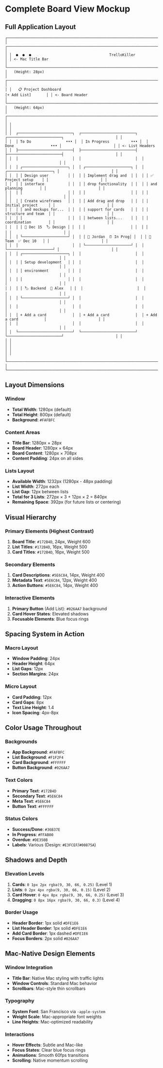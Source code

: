 # Complete Board View Mockup

## Full Application Layout

```
┌─────────────────────────────────────────────────────────────────────────────────────────────────────────────────────┐
│ ┌─────────────────────────────────────────────────────────────────────────────────────────────────────────────────┐ │
│ │  ●  ●  ●                                    TrelloKiller                                                        │ │ <- Mac Title Bar
│ └─────────────────────────────────────────────────────────────────────────────────────────────────────────────────┘ │   (Height: 28px)
│ ┌─────────────────────────────────────────────────────────────────────────────────────────────────────────────────┐ │
│ │   📋 Project Dashboard                                                                      [+ Add List]       │ │ <- Board Header  
│ └─────────────────────────────────────────────────────────────────────────────────────────────────────────────────┘ │   (Height: 64px)
│ ┌─────────────────────────────────────────────────────────────────────────────────────────────────────────────────┐ │
│ │                                                                                                                 │ │
│ │  ┌─────────────────────────┐  ┌─────────────────────────┐  ┌─────────────────────────┐                        │ │
│ │  │ To Do                ••• │  │ In Progress          ••• │  │ Done                 ••• │                        │ │ <- List Headers
│ │  ├─────────────────────────┤  ├─────────────────────────┤  ├─────────────────────────┤                        │ │
│ │  │                         │  │                         │  │                         │                        │ │
│ │  │ ┌─────────────────────┐ │  │ ┌─────────────────────┐ │  │ ┌─────────────────────┐ │                        │ │
│ │  │ │ Design user         │ │  │ │ Implement drag and  │ │  │ │ ✅ Project setup    │ │                        │ │
│ │  │ │ interface           │ │  │ │ drop functionality  │ │  │ │ and planning        │ │                        │ │
│ │  │ │                     │ │  │ │                     │ │  │ │                     │ │                        │ │
│ │  │ │ Create wireframes   │ │  │ │ Add drag and drop   │ │  │ │ Initial project     │ │                        │ │
│ │  │ │ and mockups for...  │ │  │ │ support for cards   │ │  │ │ structure and team  │ │                        │ │
│ │  │ │                     │ │  │ │ between lists...    │ │  │ │ coordination        │ │                        │ │
│ │  │ │ 📅 Dec 15  🏷️ Design │ │  │ │                     │ │  │ │                     │ │                        │ │
│ │  │ └─────────────────────┘ │  │ │ 👤 Jordan  ⏰ In Prog│ │  │ │ 👤 Team  ✅ Dec 10   │ │                        │ │
│ │  │                         │  │ └─────────────────────┘ │  │ └─────────────────────┘ │                        │ │
│ │  │ ┌─────────────────────┐ │  │                         │  │                         │                        │ │
│ │  │ │ Setup development   │ │  │                         │  │                         │                        │ │
│ │  │ │ environment         │ │  │                         │  │                         │                        │ │
│ │  │ │                     │ │  │                         │  │                         │                        │ │
│ │  │ │ 🏷️ Backend  👤 Alex   │ │  │                         │  │                         │                        │ │
│ │  │ └─────────────────────┘ │  │                         │  │                         │                        │ │
│ │  │                         │  │                         │  │                         │                        │ │
│ │  │ + Add a card            │  │ + Add a card            │  │ + Add a card            │                        │ │
│ │  │                         │  │                         │  │                         │                        │ │
│ │  └─────────────────────────┘  └─────────────────────────┘  └─────────────────────────┘                        │ │
│ │                                                                                                                 │ │
│ │                                                                                                                 │ │
│ └─────────────────────────────────────────────────────────────────────────────────────────────────────────────────┘ │
└─────────────────────────────────────────────────────────────────────────────────────────────────────────────────────┘
```

## Layout Dimensions

### Window
- **Total Width**: 1280px (default)
- **Total Height**: 800px (default)
- **Background**: `#FAFBFC`

### Content Areas
- **Title Bar**: 1280px × 28px
- **Board Header**: 1280px × 64px  
- **Board Content**: 1280px × 708px
- **Content Padding**: 24px on all sides

### Lists Layout
- **Available Width**: 1232px (1280px - 48px padding)
- **List Width**: 272px each
- **List Gap**: 12px between lists
- **Total for 3 Lists**: 272px × 3 + 12px × 2 = 840px
- **Remaining Space**: 392px (for future lists or centering)

## Visual Hierarchy

### Primary Elements (Highest Contrast)
1. **Board Title**: `#172B4D`, 24px, Weight 600
2. **List Titles**: `#172B4D`, 16px, Weight 500  
3. **Card Titles**: `#172B4D`, 16px, Weight 500

### Secondary Elements
1. **Card Descriptions**: `#5E6C84`, 14px, Weight 400
2. **Metadata Text**: `#5E6C84`, 12px, Weight 400
3. **Action Buttons**: `#5E6C84`, 14px, Weight 400

### Interactive Elements
1. **Primary Button** (Add List): `#026AA7` background
2. **Card Hover States**: Elevated shadows
3. **Focusable Elements**: Blue focus rings

## Spacing System in Action

### Macro Layout
- **Window Padding**: 24px
- **Header Height**: 64px  
- **List Gaps**: 12px
- **Section Margins**: 24px

### Micro Layout  
- **Card Padding**: 12px
- **Card Gaps**: 8px
- **Text Line Height**: 1.4
- **Icon Spacing**: 4px-8px

## Color Usage Throughout

### Backgrounds
- **App Background**: `#FAFBFC`
- **List Background**: `#F1F2F4`
- **Card Background**: `#FFFFFF`
- **Button Background**: `#026AA7`

### Text Colors
- **Primary Text**: `#172B4D`
- **Secondary Text**: `#5E6C84`  
- **Meta Text**: `#5E6C84`
- **Button Text**: `#FFFFFF`

### Status Colors
- **Success/Done**: `#36B37E`
- **In Progress**: `#FFAB00`
- **Overdue**: `#DE350B`
- **Labels**: Various (Design: `#E3FCEF`/`#00875A`)

## Shadows and Depth

### Elevation Levels
1. **Cards**: `0 1px 2px rgba(9, 30, 66, 0.25)` (Level 1)
2. **Lists**: `0 2px 4px rgba(9, 30, 66, 0.15)` (Level 2)
3. **Card Hover**: `0 4px 8px rgba(9, 30, 66, 0.25)` (Level 3)
4. **Dragging**: `0 8px 16px rgba(9, 30, 66, 0.3)` (Level 4)

### Border Usage
- **Header Border**: 1px solid `#DFE1E6`
- **List Header Border**: 1px solid `#DFE1E6`
- **Add Card Border**: 1px dashed `#DFE1E6`
- **Focus Borders**: 2px solid `#026AA7`

## Mac-Native Design Elements

### Window Integration
- **Title Bar**: Native Mac styling with traffic lights
- **Window Controls**: Standard Mac behavior
- **Scrollbars**: Mac-style thin scrollbars

### Typography
- **System Font**: San Francisco via `-apple-system`
- **Weight Scale**: Mac-appropriate font weights
- **Line Heights**: Mac-optimized readability

### Interactions
- **Hover Effects**: Subtle and Mac-like
- **Focus States**: Clear blue focus rings
- **Animations**: Smooth 60fps transitions
- **Scrolling**: Native momentum scrolling